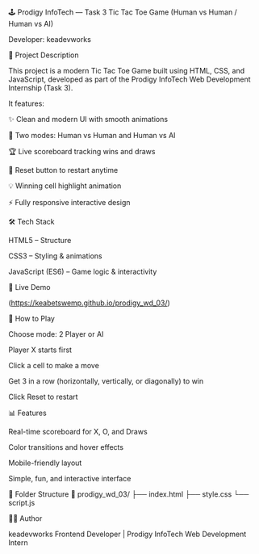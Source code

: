 🕹️ Prodigy InfoTech — Task 3
Tic Tac Toe Game (Human vs Human / Human vs AI)

Developer: keadevworks

🧠 Project Description

This project is a modern Tic Tac Toe Game built using HTML, CSS, and JavaScript, developed as part of the Prodigy InfoTech Web Development Internship (Task 3).

It features:

✨ Clean and modern UI with smooth animations

👥 Two modes: Human vs Human and Human vs AI

🏆 Live scoreboard tracking wins and draws

🔁 Reset button to restart anytime

💡 Winning cell highlight animation

⚡ Fully responsive interactive design

🛠️ Tech Stack

HTML5 – Structure

CSS3 – Styling & animations

JavaScript (ES6) – Game logic & interactivity

🚀 Live Demo

(https://keabetswemp.github.io/prodigy_wd_03/)

🧩 How to Play

Choose mode: 2 Player or AI

Player X starts first

Click a cell to make a move

Get 3 in a row (horizontally, vertically, or diagonally) to win

Click Reset to restart

📊 Features

Real-time scoreboard for X, O, and Draws

Color transitions and hover effects

Mobile-friendly layout

Simple, fun, and interactive interface

📂 Folder Structure
📁 prodigy_wd_03/
├── index.html
├── style.css
└── script.js

👨‍💻 Author

keadevworks
Frontend Developer | Prodigy InfoTech Web Development Intern